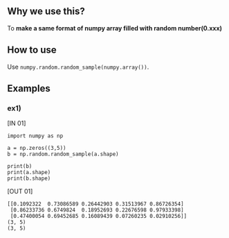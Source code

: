 ## Why we use this?
To **make a same format of numpy array filled with random number(0.xxx)**

## How to use
Use ``` numpy.random.random_sample(numpy.array()) ```.

## Examples
### ex1) 

[IN 01]
```
import numpy as np

a = np.zeros((3,5))
b = np.random.random_sample(a.shape)

print(b)
print(a.shape)
print(b.shape)

```
[OUT 01]
```
[[0.1092322  0.73086589 0.26442903 0.31513967 0.86726354]
 [0.86233736 0.6749824  0.18952693 0.22676598 0.97933398]
 [0.47400054 0.69452685 0.16089439 0.07260235 0.02910256]]
(3, 5)
(3, 5)
```
